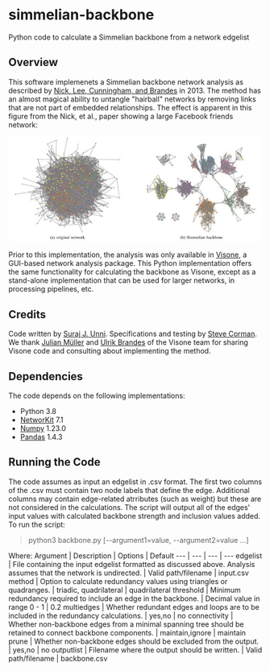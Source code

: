 # simmelian-backbone
Python code to calculate a Simmelian backbone from a network edgelist
## Overview
This software implemenets a Simmelian backbone network analysis as described by [Nick, Lee, Cunningham, and Brandes](https://www.researchgate.net/publication/262207813_Simmelian_backbones_amplifying_hidden_homophily_in_Facebook_networks) in 2013. The method has an almost magical ability to untangle "hairball" networks by removing links that are not part of embedded relationships. The effect is apparent in this figure from the Nick, et al., paper showing a large Facebook friends network:

![image](simmelian.jpg)

Prior to this implementation, the analysis was only available in [Visone](https://visone.ethz.ch/), a GUI-based network analysis package. This Python implementation offers the same functionality for calculating the backbone as Visone, except as a stand-alone implementation that can be used for larger networks, in processing pipelines, etc.

## Credits

Code written by [Suraj J. Unni](https://github.com/surajjunni). Specifications and testing by [Steve Corman](https://github.com/networks1). We thank [Julian Müller](https://sn.ethz.ch/profile.html?persid=243533) and [Ulrik Brandes](https://github.com/ubrandes-ethz) of the Visone team for sharing Visone code and consulting about implementing the method.

## Dependencies
The code depends on the following implementations:
* Python 3.8
* [NetworKit](https://networkit.github.io/) 7.1
* [Numpy](https://pypi.org/project/numpy/) 1.23.0
* [Pandas](https://pandas.pydata.org/) 1.4.3

## Running the Code
The code assumes as input an edgelist in .csv format. The first two columns of the .csv must contain two node labels that define the edge. Additional columns may contain edge-related atrributes (such as weight) but these are not considered in the calculations. The script will output all of the edges' input values with calculated backbone strength and inclusion values added.
To run the script:
>python3 backbone.py [--argument1=value, --argument2=value ...]

Where:
Argument | Description | Options | Default
--- | --- | --- | ---
edgelist | File containing the input edgelist formatted as discussed above. Analysis assumes that the network is undirected. | Valid path/filename | input.csv
method | Option to calculate redundancy values using triangles or quadranges. | triadic, quadrilateral | quadrilateral
threshold | Minimum redundancy required to include an edge in the backbone. | Decimal value in range 0 - 1 | 0.2
multiedges | Whether redundant edges and loops are to be included in the redundancy calculations. | yes,no | no
connectivity | Whether non-backbone edges from a minimal spanning tree should be retained to connect backbone components. | maintain,ignore | maintain
prune | Whether non-backbone edges should be excluded from the output. | yes,no | no
outputlist | Filename where the output should be written. | Valid path/filename | backbone.csv


